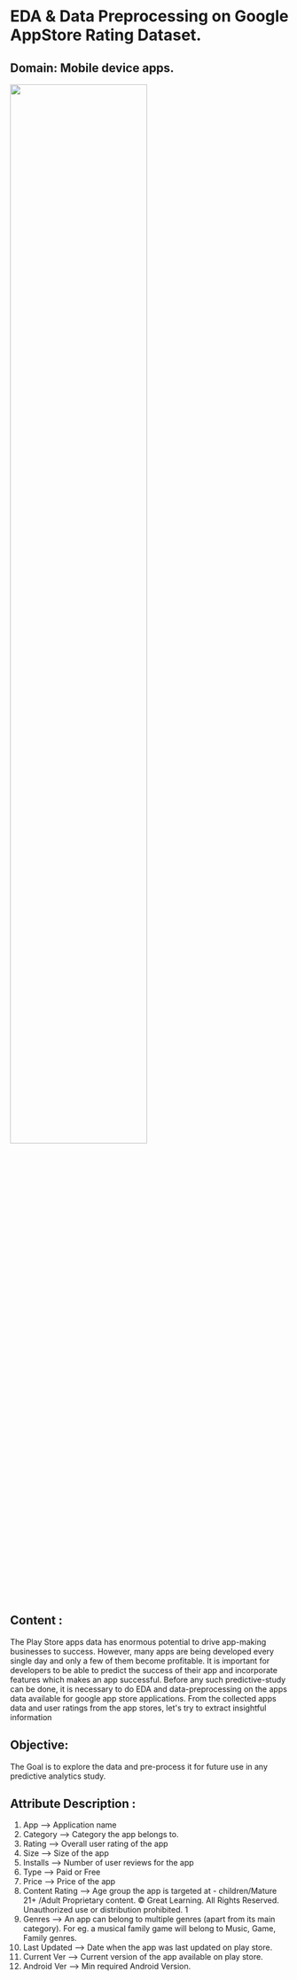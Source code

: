 # EDA & Data Preprocessing on Google AppStore Rating Dataset.

## Domain: Mobile device apps.

<img src="https://github.com/Nagesh-S-R/EDA-Data-Preprocessing-on-Google-AppStore-Rating-Dataset./assets/147719922/60b7baad-7d86-487f-82b5-a3f86b035225" width = 70% hight= 50%></img>

## Content :
   The Play Store apps data has enormous potential to drive app-making businesses to success. However, many apps are being developed every single day and only a few of them become profitable. It is important for       developers to be able to predict the success of their app and incorporate features which makes an app successful. Before any such predictive-study can be done, it is necessary to do EDA and data-preprocessing       on the apps data available for google app store applications. From the collected apps data and user ratings from the app stores, let's try to extract insightful information
## Objective:
   The Goal is to explore the data and pre-process it for future use in any predictive analytics study.
## Attribute Description :
   1. App --> Application name
   2. Category --> Category the app belongs to.
   3. Rating --> Overall user rating of the app
   4. Size --> Size of the app
   5. Installs --> Number of user reviews for the app
   6. Type --> Paid or Free
   7. Price --> Price of the app
   8. Content Rating --> Age group the app is targeted at - children/Mature 21+ /Adult
   Proprietary content. © Great Learning. All Rights Reserved. Unauthorized use or distribution prohibited. 1
   9. Genres --> An app can belong to multiple genres (apart from its main category). For eg. a
   musical family game will belong to Music, Game, Family genres.
   10. Last Updated --> Date when the app was last updated on play store.
   11. Current Ver -->  Current version of the app available on play store.
   12. Android Ver -->  Min required Android Version.
   

